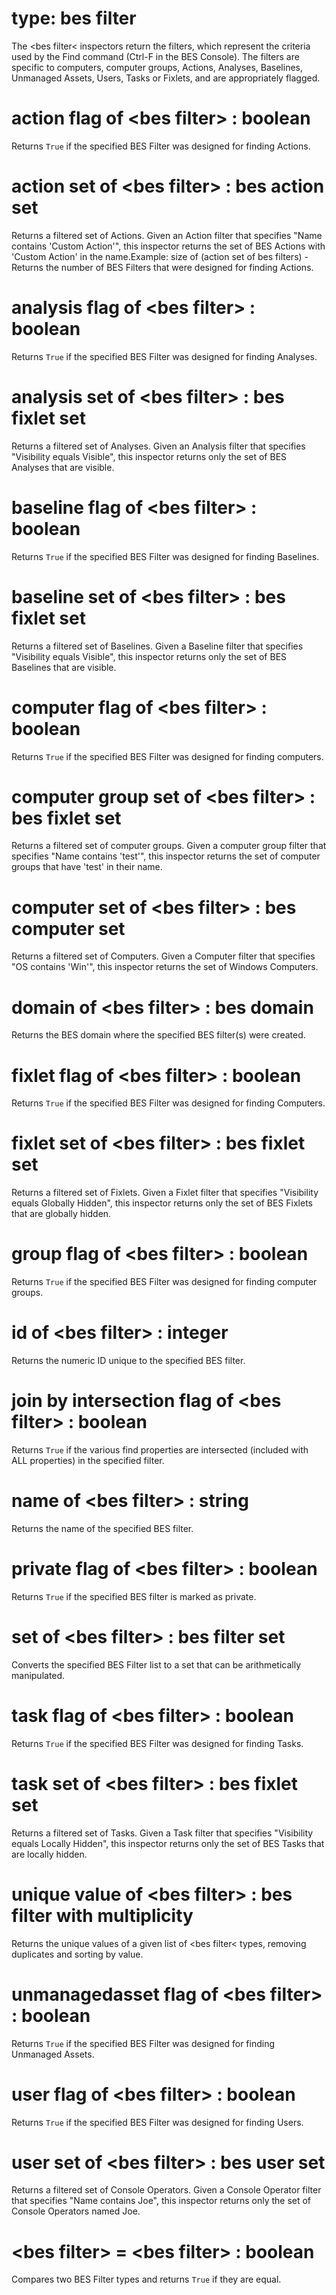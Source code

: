 # type: bes filter

The &lt;bes filter&lt; inspectors return the filters, which represent the criteria used by the Find command (Ctrl-F in the BES Console). The filters are specific to computers, computer groups, Actions, Analyses, Baselines, Unmanaged Assets, Users, Tasks or Fixlets, and are appropriately flagged.

# action flag of &lt;bes filter&gt; : boolean

Returns `True` if the specified BES Filter was designed for finding Actions.

# action set of &lt;bes filter&gt; : bes action set

Returns a filtered set of Actions. Given an Action filter that specifies "Name contains &#39;Custom Action&#39;", this inspector returns the set of BES Actions with &#39;Custom Action&#39; in the name.Example: size of (action set of bes filters) - Returns the number of BES Filters that were designed for finding Actions.

# analysis flag of &lt;bes filter&gt; : boolean

Returns `True` if the specified BES Filter was designed for finding Analyses.

# analysis set of &lt;bes filter&gt; : bes fixlet set

Returns a filtered set of Analyses. Given an Analysis filter that specifies "Visibility equals Visible", this inspector returns only the set of BES Analyses that are visible.

# baseline flag of &lt;bes filter&gt; : boolean

Returns `True` if the specified BES Filter was designed for finding Baselines.

# baseline set of &lt;bes filter&gt; : bes fixlet set

Returns a filtered set of Baselines. Given a Baseline filter that specifies "Visibility equals Visible", this inspector returns only the set of BES Baselines that are visible.

# computer flag of &lt;bes filter&gt; : boolean

Returns `True` if the specified BES Filter was designed for finding computers.

# computer group set of &lt;bes filter&gt; : bes fixlet set

Returns a filtered set of computer groups. Given a computer group filter that specifies "Name contains &#39;test&#39;", this inspector returns the set of computer groups that have &#39;test&#39; in their name.

# computer set of &lt;bes filter&gt; : bes computer set

Returns a filtered set of Computers. Given a Computer filter that specifies "OS contains &#39;Win&#39;", this inspector returns the set of Windows Computers.

# domain of &lt;bes filter&gt; : bes domain

Returns the BES domain where the specified BES filter(s) were created.

# fixlet flag of &lt;bes filter&gt; : boolean

Returns `True` if the specified BES Filter was designed for finding Computers.

# fixlet set of &lt;bes filter&gt; : bes fixlet set

Returns a filtered set of Fixlets. Given a Fixlet filter that specifies "Visibility equals Globally Hidden", this inspector returns only the set of BES Fixlets that are globally hidden.

# group flag of &lt;bes filter&gt; : boolean

Returns `True` if the specified BES Filter was designed for finding computer groups.

# id of &lt;bes filter&gt; : integer

Returns the numeric ID unique to the specified BES filter.

# join by intersection flag of &lt;bes filter&gt; : boolean

Returns `True` if the various find properties are intersected (included with ALL properties) in the specified filter.

# name of &lt;bes filter&gt; : string

Returns the name of the specified BES filter.

# private flag of &lt;bes filter&gt; : boolean

Returns `True` if the specified BES filter is marked as private.

# set of &lt;bes filter&gt; : bes filter set

Converts the specified BES Filter list to a set that can be arithmetically manipulated.

# task flag of &lt;bes filter&gt; : boolean

Returns `True` if the specified BES Filter was designed for finding Tasks.

# task set of &lt;bes filter&gt; : bes fixlet set

Returns a filtered set of Tasks. Given a Task filter that specifies "Visibility equals Locally Hidden", this inspector returns only the set of BES Tasks that are locally hidden.

# unique value of &lt;bes filter&gt; : bes filter with multiplicity

Returns the unique values of a given list of &lt;bes filter&lt; types, removing duplicates and sorting by value.

# unmanagedasset flag of &lt;bes filter&gt; : boolean

Returns `True` if the specified BES Filter was designed for finding Unmanaged Assets.

# user flag of &lt;bes filter&gt; : boolean

Returns `True` if the specified BES Filter was designed for finding Users.

# user set of &lt;bes filter&gt; : bes user set

Returns a filtered set of Console Operators. Given a Console Operator filter that specifies "Name contains Joe", this inspector returns only the set of Console Operators named Joe.

# &lt;bes filter&gt; = &lt;bes filter&gt; : boolean

Compares two BES Filter types and returns `True` if they are equal.
